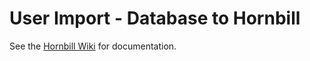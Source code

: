 # User Import - Database to Hornbill

See the [Hornbill Wiki](https://wiki.hornbill.com/index.php?title=SQL_User_Import) for documentation.
